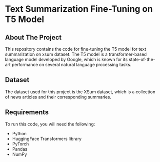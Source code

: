 # Text Summarization Fine-Tuning on T5 Model
## About The Project
  This repository contains the code for fine-tuning the T5 model for text summarization on xsum dataset. The T5 model is a transformer-based language model developed by Google, which is known for its state-of-the-art performance on several natural language processing tasks.

## Dataset
The dataset used for this project is the XSum dataset, which is a collection of news articles and their corresponding summaries.

## Requirements
To run this code, you will need the following:

- Python 
- HuggingFace Transformers library
- PyTorch 
- Pandas
- NumPy
